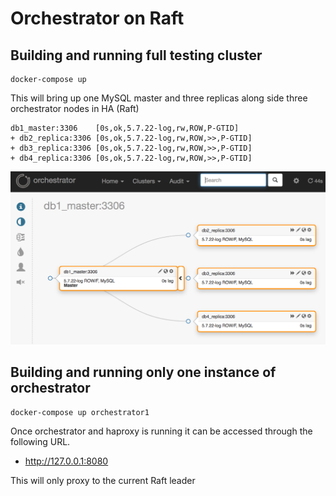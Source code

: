 # Orchestrator on Raft

## Building and running full testing cluster
```
docker-compose up
```
This will bring up one MySQL master and three replicas
along side three orchestrator nodes in HA (Raft)

```
db1_master:3306    [0s,ok,5.7.22-log,rw,ROW,P-GTID]
+ db2_replica:3306 [0s,ok,5.7.22-log,rw,ROW,>>,P-GTID]
+ db3_replica:3306 [0s,ok,5.7.22-log,rw,ROW,>>,P-GTID]
+ db4_replica:3306 [0s,ok,5.7.22-log,rw,ROW,>>,P-GTID]
```

![Orchestrator on Raft screenshot](assets/orchestrator_raft_screenshot.png)

## Building and running only one instance of orchestrator
```
docker-compose up orchestrator1
```

Once orchestrator and haproxy is running it can be accessed through the following URL.

* http://127.0.0.1:8080

This will only proxy to the current Raft leader
